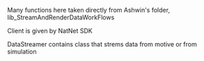 Many functions here taken directly from Ashwin's folder, lib_StreamAndRenderDataWorkFlows

Client is given by NatNet SDK

DataStreamer contains class that strems data from motive or from simulation